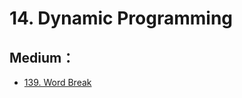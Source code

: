 # 14. Dynamic Programming

## Medium：

* [139. Word Break](https://leetcode.com/problems/word-break/)



